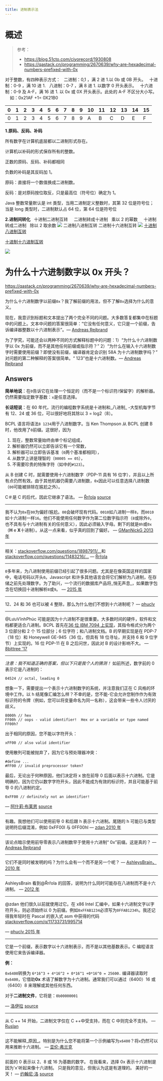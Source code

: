 ```yaml
---
title: 进制表示法
---
```


# 概述

> 参考：
>
> - <https://blog.51cto.com/ciyorecord/1930808>
> - <https://qastack.cn/programming/2670639/why-are-hexadecimal-numbers-prefixed-with-0x>

对于整数，有四种表示方式：
  二进制：0,1 ，满 2 进 1.以 0b 或 0B 开头。
  十进制：0-9 ，满 10 进 1.
  八进制：0-7 ，满 8 进 1. 以数字 0 开头表示。
  十六进制：0-9 及 A-F，满 16 进 1. 以 0x 或 0X 开头表示。此处的 A-F 不区分大小写。
    如：0x21AF +1= 0X21B0

| **0** | **1** | **2** | **3** | **4** | **5** | **6** | **7** | **8** | **9** | **10** | **11** | **12** | **13** | **14** | **15** |
| ----- | ----- | ----- | ----- | ----- | ----- | ----- | ----- | ----- | ----- | ------ | ------ | ------ | ------ | ------ | ------ |
| 0     | 1     | 2     | 3     | 4     | 5     | 6     | 7     | 8     | 9     | A      | B      | C      | D      | E      | F      |

**1.原码、反码、补码**

所有数字在计算机底层都以二进制形式存在。

计算机以补码的形式保存所有的整数。

正数的原码、反码、补码都相同

负数的补码是其反码加 1。

原码：直接将一个数值换成二进制数。

反码：是对原码按位取反，只是最高位（符号位）确定为 1。

Java 整数常量默认是 int 类型，当用二进制定义整数时，其第 32 位是符号位；当是 long 类型时，二进制默认占 64 位，第 64 位是符号位

**2.进制间转化**
  十进制二进制互转
    二进制转成十进制   乘以 2 的幂数
    十进制转成二进制   除以 2 取余数
[![](https://notes-learning.oss-cn-beijing.aliyuncs.com/ig4gf2/1626622220260-99ef3660-4e55-4e28-96ba-dba25b480ffa.png)](https://s4.51cto.com/wyfs02/M01/97/60/wKioL1kuH3TTJrKTAABE1kplv-c085.png)
二进制八进制互转
二进制十六进制互转
[![](https://notes-learning.oss-cn-beijing.aliyuncs.com/ig4gf2/1626622220293-cfa1863d-b8cc-4314-8281-fe15ee80dce4.png)](https://s4.51cto.com/wyfs02/M01/97/5F/wKiom1kuIGfSNqR_AABAaZfqVew465.png)
[十进制八进制互转](https://s4.51cto.com/wyfs02/M01/97/5F/wKiom1kuIGfSNqR_AABAaZfqVew465.png)

[十进制十六进制互转](<https://s4.51cto.com/wyfs02/M01/97/5F/wKiom1kuIGfSNqR\_AABAaZfqVew465.png>)

![](https://notes-learning.oss-cn-beijing.aliyuncs.com/ig4gf2/1626622220096-39546f45-2018-4396-bbf6-7afd0158ca41.png)

# 为什么十六进制数字以 0x 开头？

https://qastack.cn/programming/2670639/why-are-hexadecimal-numbers-prefixed-with-0x


为什么十六进制数字以前缀`0x`？我了解前缀的用法，但不了解`0x`选择为什么的意义。

现在，我意识到标题和文本提出了两个完全不同的问题。大多数答复都集中在标题中的问题上。文本中问题的答案很简单：“它没有任何意义，它只是一个前缀，告诉编译器整数以十六进制表示”。— [Andreas Rejbrand](https://stackoverflow.comhttps//stackoverflow.com/users/282848/andreas-rejbrand)

为了学究，可能还会以两种不同的方式解释标题中的问题：1）“为什么十六进制数字以 0x 为前缀，而不是其他任何前缀或指示符？” 2）“为什么在输入十六进制数字时需要使用前缀？即使没有前缀，编译器肯定会识别 58A 为十六进制数字吗？” 对问题的第二种解释的答案很简单。“ 123”也是十六进制数。— [Andreas Rejbrand](https://stackoverflow.comhttps//stackoverflow.com/users/282848/andreas-rejbrand)

## Answers

**简单地说**：在`0`告诉它在处理一个恒定的（而不是一个标识符/保留字）的解析器。仍然需要指定数字基数：`x`是任意选择。

**长话短说**：在 60 年代，流行的编程数字系统是十进制和\_八进制\_ -大型机每字节有 12、24 或 36 位，可以很好地将其除以 3 = log2（8）。

BCPL 语言将语法`8 1234`用于八进制数字。当 Ken Thompson 从 BCPL 创建 B 时，他改用了`0`前缀。这很好，因为

1. 现在，整数常量始终由单个标记组成，
2. 解析器仍然可以立即告诉它有一个常数，
3. 解析器可以立即告诉基准（`0`两个基准都相同），
4. 从数学上讲是理智的（`00005 == 05`），
5. 不需要珍贵的特殊字符（如中的`#123`）。

从 B 创建 C 时，就需要使用十六进制数字（PDP-11 具有 16 位字），并且以上所有点仍然有效。由于其他机器仍需要八进制数，`0x`因此可以任意选择八进制数（`00`可能被排除在尴尬之外）。

C＃是 C 的后代，因此它继承了语法。
— [Řrřola](https://stackoverflow.com/users/398996/%c5%98r%c5%99ola)
[source](https://stackoverflow.com/programming/2670639/why-are-hexadecimal-numbers-prefixed-with-0x/4581351#4581351)

---

我不认为`0x`在`00`为偏好/尴尬。`00`会破坏现有代码。`0010`如八进制一样`8`，而`0010`如十六进制一样`16`。他们不能使用任何数字作为第二位数字指示符（`8`或除外`9`，也不具有与十六进制有关的任何意义），因此必须输入字母。剩下的就是`0h`或`0x`（**H** e **X**十进制）。从这一点来看，似乎真的回到了偏好。
— [GManNickG 2013 年](https://stackoverflow.comhttps//stackoverflow.com/users/87234/gmannickg)

---

相关：[stackoverflow.com/questions/18987911/...](http://stackoverflow.com/questions/18987911/bcpl-octal-numerical-constants)和[stackoverflow.com/questions/11483216/...](http://stackoverflow.com/questions/11483216/why-are-leading-zeroes-used-to-represent-octal-numbers)
— [Řrřola](https://stackoverflow.comhttps//stackoverflow.com/users/398996/%c5%98r%c5%99ola)

---

`0`多年来，为八进制使用前缀已经引起了很多问题。尤其是在像英国这样的国家中，电话号码以开头`0`。Javascript 和许多其他语言会将它们解析为八进制，在存储之前先处理数字。为了助兴，一个流行的数据库产品将\_悄无声息\_，如果数字包含在切换回十进制解析`8`或`9`。
— [2015 年](https://stackoverflow.comhttps//stackoverflow.com/users/156755/basic)

---

12、24 和 36 也可以被 4 整除，那么为什么他们不想到十六进制呢？
— [phuclv](https://stackoverflow.comhttps//stackoverflow.com/users/995714/phuclv)

---

@LưuVĩnhPhúc 可能是因为十六进制不是很重要。大多数时间的硬件，软件和文档都更适合八进制。BCPL 首先在[36 位 IBM 7094 上实现](https://en.wikipedia.org/wiki/IBM_7090#IBM_7094)，其指令格式分为两个 3 位部分和 2 个 15 位部分；6 位字符；和八进制文档。B 的早期实现是在 PDP-7（18 位）和 Honeywell GE-945（36 位，但具有 18 位寻址，并支持 6 和 9 位字节）上实现的。16 位 PDP-11 在 B 之后问世，因此对 B 的设计影响不大。
— [8bittree '17](https://stackoverflow.comhttps//stackoverflow.com/users/3342206/8bittree)

---

_注意：我不知道正确的答案，但以下只是我个人的猜测！_
如前所述，数字前的 0 表示它是八进制的：

    04524 // octal, leading 0

想象一下，需要提出一个表示十六进制数字的系统，并注意我们正在 C 风格的环境中工作。以 h 结尾像汇编怎么样？不幸的是，您不能-它会允许您制作作为有效标识符的令牌（例如，您可以将变量命名为同一名称），这会带来一些令人讨厌的歧义。

    8000h // hex
    FF00h // oops - valid identifier!  Hex or a variable or type named FF00h?

出于相同的原因，您不能以字符开头：

    xFF00 // also valid identifier

使用散列可能被抛弃了，因为它与预处理器冲突：

    #define ...
    #FF00 // invalid preprocessor token?

最后，无论出于何种原因，他们决定将 x 放在前导 0 后面以表示十六进制。它是明确的，因为它仍以数字字符开头，因此不能成为有效的标识符，并且可能基于前导 0 的八进制约定。

    0xFF00 // definitely not an identifier!

— [阿什莉·布莱恩](https://stackoverflow.com/users/177222/ashleysbrain)
[source](https://stackoverflow.com/programming/2670639/why-are-hexadecimal-numbers-prefixed-with-0x/2670983#2670983)

---

有趣。我想他们可以使用前导 0 和后跟 h 表示十六进制。尾随的 h 可能已与类型说明符后缀混淆，例如 0xFF00l 与 0FF00hl
— [zdan 2010 年](https://stackoverflow.comhttps//stackoverflow.com/users/4304/zdan)

---

该论点暗示使用前导零表示八进制数早于使用十六进制“ 0x”前缀。这是真的？
— [Andreas Rejbrand](https://stackoverflow.comhttps//stackoverflow.com/users/282848/andreas-rejbrand)

---

它们不是同时被发明的吗？为什么会有一个而不是另一个呢？
— [AshleysBrain，2010 年](https://stackoverflow.comhttps//stackoverflow.com/users/177222/ashleysbrain)

---

AshleysBrain 看到@Řrřola 的回答，说明为什么同时可能存在八进制而不是十六进制。
— [2012 年](https://stackoverflow.comhttps//stackoverflow.com/users/428381/jv42)

---

@zdan 他们很久以前就使用过它。在 x86 Intel 汇编中，如果十六进制文字以字符开头，则必须始终以 0 为前缀。例如`0xFFAB1234`必须写为`0FFAB1234h`。我还记得我年轻时在 Pascal 的嵌入式 asm 中获得的代码 [stackoverflow.com/q/11733731/995714](http://stackoverflow.com/q/11733731/995714)

— [phuclv 2015 年](https://stackoverflow.comhttps//stackoverflow.com/users/995714/phuclv)

---

它是一个前缀，表示数字以十六进制表示，而不是以其他基数表示。C 编程语言使用它来告诉编译器。

**例：**

`0x6400`转换为 `6*16^3 + 4*16^2 + 0*16^1 +0*16^0 = 25600.` 编译器读取时`0x6400`，它借助**0x** 术语了解数字为十六进制。通常我们可以通过（6400）16 或（6400）8 来理解或其他任何东西。

对于**二进制文件**，它将是：`0b00000001`

— [洛伊拉](https://stackoverflow.com/users/2771859/loyola)
[source](https://stackoverflow.com/programming/2670639/why-are-hexadecimal-numbers-prefixed-with-0x/30659240#30659240)

---

从 C ++ 14 开始，二进制文字仅在 C ++中受支持，而在 C 中则完全不支持。
— [Ruslan](https://stackoverflow.comhttps//stackoverflow.com/users/673852/ruslan)

---

这不能解释\_原因\_。特别是为什么您不能将第一个示例编写为`x6400`？将`x`仍然可以用来推断十六进制。
— [亚伦·弗兰克](https://stackoverflow.comhttps//stackoverflow.com/users/4441547/aaron-franke)

---

前面的 0 表示以 2、8 或 16 为基数的数字。
在我看来，选择 0x 表示十六进制是因为'x'听起来像十六进制。
只是我的意见，但我认为这是有道理的。
美好的一天！
— [约翰尼·洛](https://stackoverflow.com/users/7928450/johnny-low)
[source](https://stackoverflow.com/programming/2670639/why-are-hexadecimal-numbers-prefixed-with-0x/43646862#43646862)
